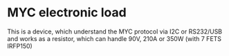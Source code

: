 # MYC electronic load
This is a device, which understand the MYC protocol via I2C or RS232/USB and works as a resistor, which can handle 90V, 210A or 350W (with 7 FETS IRFP150)
